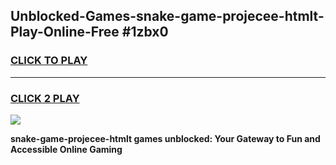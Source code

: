 
## Unblocked-Games-snake-game-projecee-htmlt-Play-Online-Free #1zbx0
<h3>
<a href="https://us.freeplayer.one?title=snake-game-projecee-htmlt&ref=10M">CLICK TO PLAY</a></h3>
<hr>

<h3>
<a href="https://us.freeplayer.one?title=snake-game-projecee-htmlt&ref=10M">CLICK 2 PLAY</a>
  
</h3>

<a href="https://us.freeplayer.one?title=snake-game-projecee-htmlt&ref=10M"><img src="https://clearcache.store/games.png"></a>


**snake-game-projecee-htmlt games unblocked: Your Gateway to Fun and Accessible Online Gaming**
